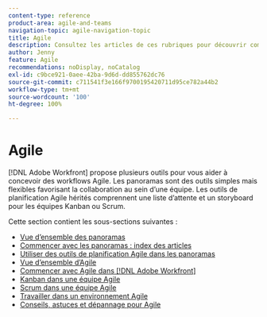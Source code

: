 ```yaml
---
content-type: reference
product-area: agile-and-teams
navigation-topic: agile-navigation-topic
title: Agile
description: Consultez les articles de ces rubriques pour découvrir comment utiliser Agile dans Adobe Workfront.
author: Jenny
feature: Agile
recommendations: noDisplay, noCatalog
exl-id: c9bce921-0aee-42ba-9d6d-dd855762dc76
source-git-commit: c711541f3e166f9700195420711d95ce782a44b2
workflow-type: tm+mt
source-wordcount: '100'
ht-degree: 100%

---
```


# Agile

[!DNL Adobe Workfront] propose plusieurs outils pour vous aider à concevoir des workflows Agile. Les panoramas sont des outils simples mais flexibles favorisant la collaboration au sein d’une équipe. Les outils de planification Agile hérités comprennent une liste d’attente et un storyboard pour les équipes Kanban ou Scrum.

Cette section contient les sous-sections suivantes :

* [Vue d’ensemble des panoramas](../agile/boards-overview.md)
* [Commencer avec les panoramas : index des articles](../agile/get-started-with-boards/get-started-with-boards.md)
* [Utiliser des outils de planification Agile dans les panoramas](/help/quicksilver/agile/use-boards-agile-planning-tools/agile-planning-tools-overview.md)
* [Vue d’ensemble d’Agile](../agile/agile-overview.md)
* [Commencer avec Agile dans  [!DNL Adobe Workfront]](../agile/get-started-with-agile-in-workfront/get-started-with-agile.md)
* [Kanban dans une équipe Agile](../agile/use-kanban-in-an-agile-team/using-kanban-in-an-agile-team.md)
* [Scrum dans une équipe Agile](../agile/use-scrum-in-an-agile-team/scrum-in-an-agile-team.md)
* [Travailler dans un environnement Agile](../agile/work-in-an-agile-environment/work-in-an-agile-environment.md)
* [Conseils, astuces et dépannage pour Agile](../agile/tips-tricks-and-troubleshooting/tips-tricks-troubleshooting-agile.md)

